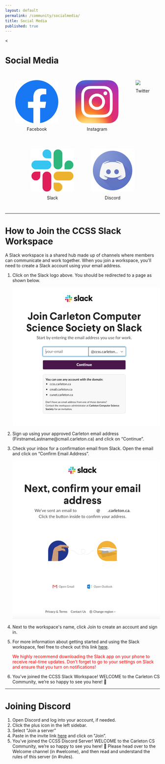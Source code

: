 ```yaml
---
layout: default
permalink: /community/socialmedia/
title: Social Media
published: true
---
```

<
<!--Old iframe method-->
<div class='content-wrap'>
	<h1>Social Media</h1>
    <div style="display:flex; flex-wrap: wrap; width:100%; justify-content:center;">
        <div style="margin:2em"><a href="https://www.facebook.com/CarletonComputerScienceSociety"><img style="width:10em" src="/images/logos/facebook.png"></a><div style="text-align:center; margin-top:0.5em;">Facebook</div></div>
        <div style="margin:2em"><a href="https://www.instagram.com/carletoncss/"><img style="width:10em" src="/images/logos/instagram.png"></a><div style="text-align:center; margin-top:0.5em;">Instagram</div></div>
        <div style="margin:2em"><a href="https://twitter.com/carletoncss"><img style="width:10em" src="https://www.freepnglogos.com/uploads/twitter-logo-png/twitter-logo-vector-png-clipart-1.png"></a><div style="text-align:center; margin-top:0.5em;">Twitter</div></div>
        <div style="margin:2em"><a href="https://carletoncss.slack.com/signup"><img style="width:10em" src="/images/logos/slack.png"></a><div style="text-align:center; margin-top:0.5em;">Slack</div></div>
        <div style="margin:2em"><a href="https://discord.gg/UNUHeXW"><img style="width:10em" src="/images/logos/discord.png"></a><div style="text-align:center; margin-top:0.5em;">Discord</div></div>
    </div>
    <hr>
    <div>
        <h1>How to Join the CCSS Slack Workspace</h1>
        <p>A Slack workspace is a shared hub made up of channels where members can communicate and work together. When you join a workspace, you'll need to create a Slack account using your email address. </p>
        <ol>
            <li>
                <p>Click on the Slack logo above. You should be redirected to a page as shown below.</p>
                <img src="/images/slack1.png" width="500px">
            </li>
            <li>
                <p>Sign up using your approved Carleton email address (FirstnameLastname@cmail.carleton.ca) and click on “Continue”.</p>
            </li>
            <li>
                <p>Check your inbox for a confirmation email from Slack. Open the email and click on “Confirm Email Address”.</p>
                <img src="/images/slack2.png" width="500px">
            </li>
            <li>
                <p>Next to the workspace's name, click Join to create an account and sign in.</p>
            </li>
            <li>
                <p>For more information about getting started and using the Slack workspace, feel free to check out this link <a href="https://slack.com/intl/en-ca/help/articles/212675257-Join-a-Slack-workspace#desktop-2">here</a>. </p>
                <p style="color:red">We highly recommend downloading the Slack app on your phone to receive real-time updates. Don’t forget to go to your settings on Slack and ensure that you turn on notifications!</p>
            </li>
            <li>
                <p>You’ve joined the CCSS Slack Workspace! WELCOME to the Carleton CS Community, we’re so happy to see you here! 🎉 </p>
            </li>
        </ol>
    </div>
    <hr>
    <div>
        <h1>Joining Discord</h1>
        <ol>
            <li>Open Discord and log into your account, if needed.</li>
            <li>Click the plus icon in the left sidebar.</li>
            <li>Select "Join a server”</li>
            <li>Paste in the invite link <a href="https://discord.com/invite/UNUHeXW">here</a> and click on "Join”.</li>
            <li>You’ve joined the CCSS Discord Server! WELCOME to the Carleton CS Community, we’re so happy to see you here! 🎉 Please head over to the Welcome channel (in #welcome), and then read and understand the rules of this server (in #rules).</li>
        </ol>
    </div>
</div>
